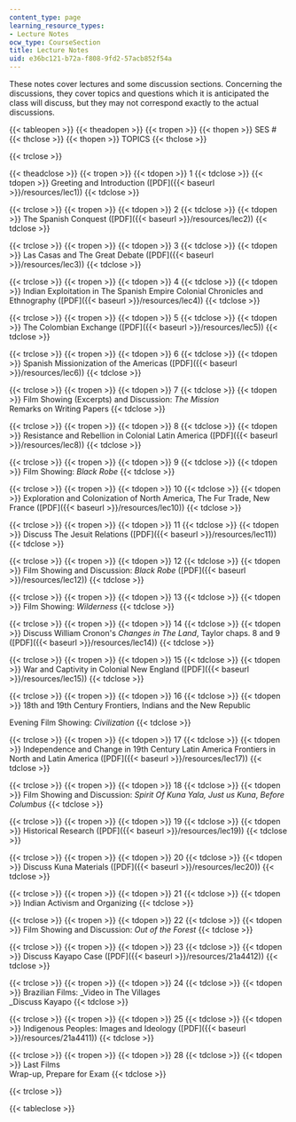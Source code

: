 ```yaml
---
content_type: page
learning_resource_types:
- Lecture Notes
ocw_type: CourseSection
title: Lecture Notes
uid: e36bc121-b72a-f808-9fd2-57acb852f54a
---
```


These notes cover lectures and some discussion sections. Concerning the discussions, they cover topics and questions which it is anticipated the class will discuss, but they may not correspond exactly to the actual discussions.

{{< tableopen >}}
{{< theadopen >}}
{{< tropen >}}
{{< thopen >}}
SES #
{{< thclose >}}
{{< thopen >}}
TOPICS
{{< thclose >}}

{{< trclose >}}

{{< theadclose >}}
{{< tropen >}}
{{< tdopen >}}
1
{{< tdclose >}}
{{< tdopen >}}
Greeting and Introduction ([PDF]({{< baseurl >}}/resources/lec1))
{{< tdclose >}}

{{< trclose >}}
{{< tropen >}}
{{< tdopen >}}
2
{{< tdclose >}}
{{< tdopen >}}
The Spanish Conquest ([PDF]({{< baseurl >}}/resources/lec2))
{{< tdclose >}}

{{< trclose >}}
{{< tropen >}}
{{< tdopen >}}
3
{{< tdclose >}}
{{< tdopen >}}
Las Casas and The Great Debate ([PDF]({{< baseurl >}}/resources/lec3))
{{< tdclose >}}

{{< trclose >}}
{{< tropen >}}
{{< tdopen >}}
4
{{< tdclose >}}
{{< tdopen >}}
Indian Exploitation in The Spanish Empire Colonial Chronicles and Ethnography ([PDF]({{< baseurl >}}/resources/lec4))
{{< tdclose >}}

{{< trclose >}}
{{< tropen >}}
{{< tdopen >}}
5
{{< tdclose >}}
{{< tdopen >}}
The Colombian Exchange ([PDF]({{< baseurl >}}/resources/lec5))
{{< tdclose >}}

{{< trclose >}}
{{< tropen >}}
{{< tdopen >}}
6
{{< tdclose >}}
{{< tdopen >}}
Spanish Missionization of the Americas ([PDF]({{< baseurl >}}/resources/lec6))
{{< tdclose >}}

{{< trclose >}}
{{< tropen >}}
{{< tdopen >}}
7
{{< tdclose >}}
{{< tdopen >}}
Film Showing (Excerpts) and Discussion: _The Mission_  
Remarks on Writing Papers
{{< tdclose >}}

{{< trclose >}}
{{< tropen >}}
{{< tdopen >}}
8
{{< tdclose >}}
{{< tdopen >}}
Resistance and Rebellion in Colonial Latin America ([PDF]({{< baseurl >}}/resources/lec8))
{{< tdclose >}}

{{< trclose >}}
{{< tropen >}}
{{< tdopen >}}
9
{{< tdclose >}}
{{< tdopen >}}
Film Showing: _Black Robe_
{{< tdclose >}}

{{< trclose >}}
{{< tropen >}}
{{< tdopen >}}
10
{{< tdclose >}}
{{< tdopen >}}
Exploration and Colonization of North America, The Fur Trade, New France ([PDF]({{< baseurl >}}/resources/lec10))
{{< tdclose >}}

{{< trclose >}}
{{< tropen >}}
{{< tdopen >}}
11
{{< tdclose >}}
{{< tdopen >}}
Discuss The Jesuit Relations ([PDF]({{< baseurl >}}/resources/lec11))
{{< tdclose >}}

{{< trclose >}}
{{< tropen >}}
{{< tdopen >}}
12
{{< tdclose >}}
{{< tdopen >}}
Film Showing and Discussion: _Black Robe_ ([PDF]({{< baseurl >}}/resources/lec12))
{{< tdclose >}}

{{< trclose >}}
{{< tropen >}}
{{< tdopen >}}
13
{{< tdclose >}}
{{< tdopen >}}
Film Showing: _Wilderness_
{{< tdclose >}}

{{< trclose >}}
{{< tropen >}}
{{< tdopen >}}
14
{{< tdclose >}}
{{< tdopen >}}
Discuss William Cronon's _Changes in The Land_, Taylor chaps. 8 and 9 ([PDF]({{< baseurl >}}/resources/lec14))
{{< tdclose >}}

{{< trclose >}}
{{< tropen >}}
{{< tdopen >}}
15
{{< tdclose >}}
{{< tdopen >}}
War and Captivity in Colonial New England ([PDF]({{< baseurl >}}/resources/lec15))
{{< tdclose >}}

{{< trclose >}}
{{< tropen >}}
{{< tdopen >}}
16
{{< tdclose >}}
{{< tdopen >}}
18th and 19th Century Frontiers, Indians and the New Republic  
  
Evening Film Showing: _Civilization_
{{< tdclose >}}

{{< trclose >}}
{{< tropen >}}
{{< tdopen >}}
17
{{< tdclose >}}
{{< tdopen >}}
Independence and Change in 19th Century Latin America Frontiers in North and Latin America ([PDF]({{< baseurl >}}/resources/lec17))
{{< tdclose >}}

{{< trclose >}}
{{< tropen >}}
{{< tdopen >}}
18
{{< tdclose >}}
{{< tdopen >}}
Film Showing and Discussion: _Spirit Of Kuna Yala,_ _Just us Kuna_, _Before Columbus_
{{< tdclose >}}

{{< trclose >}}
{{< tropen >}}
{{< tdopen >}}
19
{{< tdclose >}}
{{< tdopen >}}
Historical Research ([PDF]({{< baseurl >}}/resources/lec19))
{{< tdclose >}}

{{< trclose >}}
{{< tropen >}}
{{< tdopen >}}
20
{{< tdclose >}}
{{< tdopen >}}
Discuss Kuna Materials ([PDF]({{< baseurl >}}/resources/lec20))
{{< tdclose >}}

{{< trclose >}}
{{< tropen >}}
{{< tdopen >}}
21
{{< tdclose >}}
{{< tdopen >}}
Indian Activism and Organizing
{{< tdclose >}}

{{< trclose >}}
{{< tropen >}}
{{< tdopen >}}
22
{{< tdclose >}}
{{< tdopen >}}
Film Showing and Discussion: _Out of the Forest_
{{< tdclose >}}

{{< trclose >}}
{{< tropen >}}
{{< tdopen >}}
23
{{< tdclose >}}
{{< tdopen >}}
Discuss Kayapo Case ([PDF]({{< baseurl >}}/resources/21a4412))
{{< tdclose >}}

{{< trclose >}}
{{< tropen >}}
{{< tdopen >}}
24
{{< tdclose >}}
{{< tdopen >}}
Brazilian Films: _Video in The Villages  
_Discuss Kayapo
{{< tdclose >}}

{{< trclose >}}
{{< tropen >}}
{{< tdopen >}}
25
{{< tdclose >}}
{{< tdopen >}}
Indigenous Peoples: Images and Ideology ([PDF]({{< baseurl >}}/resources/21a4411))
{{< tdclose >}}

{{< trclose >}}
{{< tropen >}}
{{< tdopen >}}
28
{{< tdclose >}}
{{< tdopen >}}
Last Films  
Wrap-up, Prepare for Exam
{{< tdclose >}}

{{< trclose >}}

{{< tableclose >}}